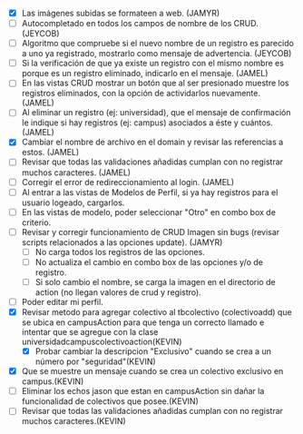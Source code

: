 - [x] Las imágenes subidas se formateen a web. (JAMYR)
- [ ] Autocompletado en todos los campos de nombre de los CRUD. (JEYCOB)
- [ ] Algoritmo que compruebe si el nuevo nombre de un registro es parecido a uno ya registrado, mostrarlo como mensaje de advertencia.  (JEYCOB)
- [ ] Si la verificación de que ya existe un registro con el mismo nombre es porque es un registro eliminado, indicarlo en el mensaje. (JAMEL)
- [ ] En las vistas CRUD mostrar un botón que al ser presionado muestre los registros eliminados, con la opción de actividarlos nuevamente. (JAMEL) 
- [ ] Al eliminar un registro (ej: universidad), que el mensaje de confirmación le indique si hay registros (ej: campus) asociados a éste y cuántos. (JAMEL)
- [x] Cambiar el nombre de archivo en el domain y revisar las referencias a estos. (JAMEL)
- [ ] Revisar que todas las validaciones añadidas cumplan con no registrar muchos caracteres. (JAMEL)
- [ ] Corregir el error de redireccionamiento al login. (JAMEL)
- [ ] Al entrar a las vistas de Modelos de Perfil, si ya hay registros para el usuario logeado, cargarlos.
- [ ] En las vistas de modelo, poder seleccionar "Otro" en combo box de criterio.
- [ ] Revisar y corregir funcionamiento de CRUD Imagen sin bugs (revisar scripts relacionados a las opciones update). (JAMYR)
    - [ ] No carga todos los registros de las opciones.
	- [ ] No actualiza el cambio en combo box de las opciones y/o de registro.  
	- [ ] Si solo cambio el nombre, se carga la imagen en el directorio de action (no llegan valores de crud y registro).
- [ ] Poder editar mi perfil.
- [x] Revisar metodo para agregar colectivo al tbcolectivo (colectivoadd) que se ubica en campusAction para que tenga un correcto llamado e intentar que se agregue con la clase universidadcampuscolectivoaction(KEVIN)
	- [x] Probar cambiar la descripcion "Exclusivo" cuando se crea a un número por "seguridad"(KEVIN)
- [x] Que se muestre un mensaje cuando se crea un colectivo exclusivo en campus.(KEVIN)
- [ ] Eliminar los echos jason que estan en campusAction sin dañar la funcionalidad de colectivos que posee.(KEVIN)
- [ ] Revisar que todas las validaciones añadidas cumplan con no registrar muchos caracteres.(KEVIN)